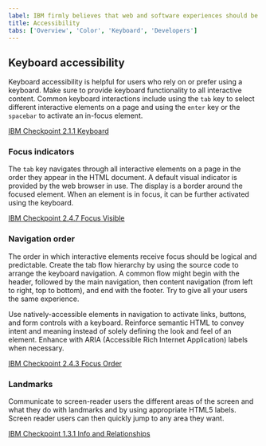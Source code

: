 ```yaml
---
label: IBM firmly believes that web and software experiences should be accessible for everyone, regardless of abilities or impairments.
title: Accessibility
tabs: ['Overview', 'Color', 'Keyboard', 'Developers']
---
```


## Keyboard accessibility

Keyboard accessibility is helpful for users who rely on or prefer using a keyboard. Make sure to provide keyboard functionality to all interactive content. Common keyboard interactions include using the `tab` key to select different interactive elements on a page and using the `enter` key or the `spacebar` to activate an in-focus element.

[IBM Checkpoint 2.1.1 Keyboard](https://www.ibm.com/able/guidelines/ci162/keyboard.html)

### Focus indicators

The `tab` key navigates through all interactive elements on a page in the order they appear in the HTML document. A default visual indicator is provided by the web browser in use. The display is a border around the focused element. When an element is in focus, it can be further activated using the keyboard.

[IBM Checkpoint 2.4.7 Focus Visible](https://www.ibm.com/able/guidelines/ci162/focus_visible.html)

### Navigation order

The order in which interactive elements receive focus should be logical and predictable. Create the tab flow hierarchy by using the source code to arrange the keyboard navigation. A common flow might begin with the header, followed by the main navigation, then content navigation (from left to right, top to bottom), and end with the footer. Try to give all your users the same experience.

Use natively-accessible elements in navigation to activate links, buttons, and form controls with a keyboard. Reinforce semantic HTML to convey intent and meaning instead of solely defining the look and feel of an element. Enhance with ARIA (Accessible Rich Internet Application) labels when necessary.

[IBM Checkpoint 2.4.3 Focus Order](https://www.ibm.com/able/guidelines/ci162/focus_order.html)

### Landmarks

Communicate to screen-reader users the different areas of the screen and what they do with landmarks and by using appropriate HTML5 labels. Screen reader users can then quickly jump to any area they want.

[IBM Checkpoint 1.3.1 Info and Relationships](https://www.ibm.com/able/guidelines/ci162/info_and_relationships.html)
